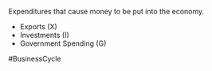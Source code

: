Expenditures that cause money to be put into the economy.
- Exports (X)
- Investments (I)
- Government Spending (G)

#BusinessCycle 